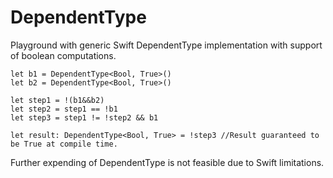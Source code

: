# DependentType

Playground with generic Swift DependentType implementation with support of boolean computations.

```
let b1 = DependentType<Bool, True>()
let b2 = DependentType<Bool, True>()

let step1 = !(b1&&b2)
let step2 = step1 == !b1
let step3 = step1 != !step2 && b1

let result: DependentType<Bool, True> = !step3 //Result guaranteed to be True at compile time.
```

Further expending of DependentType is not feasible due to Swift limitations.
